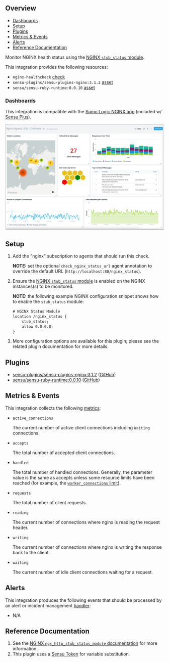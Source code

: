 ## Overview

<!-- Integration TOC (do not modify) -->
- [Dashboards](#dashboards)
- [Setup](#setup)
- [Plugins](#plugins)
- [Metrics & Events](#metrics--events)
- [Alerts](#alerts)
- [Reference Documentation](#reference-documentation)

<!-- Sensu Integration description; supports markdown -->

Monitor NGINX health status using the [NGINX `stub_status` module][nginx_stub_status].

<!-- Provide a high level overview of the integration contents (e.g. checks, filters, mutators, handlers, assets, etc) -->

This integration provides the following resources:

* `nginx-healthcheck` [check]
* `sensu-plugins/sensu-plugins-nginx:3.1.2` [asset]
* `sensu/sensu-ruby-runtime:0.0.10` [asset]

### Dashboards

<!-- List of supported dashboards w/ screenshots (supports png, jpeg, and gif images; relative paths only; e.g. `![](img/dashboard-1.png)` )-->

This integration is compatible with the [Sumo Logic NGINX app][sumologic-nginx-app] (included w/ [Sensu Plus][sensu-plus]).

![](img/nginx-ulm-overview.png)

## Setup

<!-- Sensu Integration setup instructions, including Sensu agent configuration and external component configuration -->
<!-- EXAMPLE: what configuration (if any) is required in a third-party service to enable monitoring? -->

1. Add the "nginx" subscription to agents that should run this check.

   **NOTE:** set the optional `check_nginx_status_url` agent annotation to override the default URL (`http://localhost:80/nginx_status`).

2. Ensure the [NGINX `stub_status` module][nginx_stub_status] is enabled on the NGINX instances(s) to be monitored.

   **NOTE:** the following example NGINX configuration snippet shows how to enable the `stub_status` module:

   ```
   # NGINX Status Module
   location /nginx_status {
       stub_status;
       allow 0.0.0.0;
   }
   ```

3. More configuration options are available for this plugin; please see the related plugin documentation for more details.

## Plugins

<!-- Links to any Sensu Integration dependencies (i.e. Sensu Plugins) -->

- [sensu-plugins/sensu-plugins-nginx:3.1.2][sensu-plugins-nginx-bonsai] ([GitHub][sensu-plugins-nginx-github])
- [sensu/sensu-ruby-runtime:0.0.10][sensu-ruby-runtime-github] ([GitHub][sensu-ruby-runtime-github])

## Metrics & Events

<!-- List of all metrics or events collected by this integration. -->

This integration collects the following [metrics]:

* `active_connections`

  The current number of active client connections including `Waiting` connections.

* `accepts`

  The total number of accepted client connections.

* `handled`

  The total number of handled connections.
  Generally, the parameter value is the same as accepts unless some resource limits have been reached (for example, the [`worker_connections` limit][worker_connections_limit]).

* `requests`

  The total number of client requests.

* `reading`

  The current number of connections where nginx is reading the request header.

* `writing`

  The current number of connections where nginx is writing the response back to the client.

* `waiting`

  The current number of idle client connections waiting for a request.

## Alerts

<!-- List of all alerts generated by this integration. -->

This integration produces the following events that should be processed by an alert or incident management [handler]:

* N/A

## Reference Documentation

<!-- Please provide links to any relevant reference documentation to help users learn more and/or troubleshoot this integration. -->

1. See the [NGINX `ngx_http_stub_status_module` documentation][nginx_stub_status] for more information.
1. This plugin uses a [Sensu Token][tokens] for variable substitution.

<!-- Links -->
[check]: https://docs.sensu.io/sensu-go/latest/observability-pipeline/observe-schedule/checks/
[asset]: https://docs.sensu.io/sensu-go/latest/plugins/assets/
[subscription]: https://docs.sensu.io/sensu-go/latest/observability-pipeline/observe-schedule/subscriptions/
[agents]: https://docs.sensu.io/sensu-go/latest/observability-pipeline/observe-schedule/agent/
[annotation]: https://docs.sensu.io/sensu-go/latest/observability-pipeline/observe-schedule/agent/#general-configuration-flags
[plugins]: https://docs.sensu.io/sensu-go/latest/plugins/
[metrics]: https://docs.sensu.io/sensu-go/latest/observability-pipeline/observe-schedule/metrics/
[handler]: https://docs.sensu.io/sensu-go/latest/observability-pipeline/observe-process/handlers/
[tokens]: https://docs.sensu.io/sensu-go/latest/observability-pipeline/observe-schedule/tokens/
[sumologic-nginx-app]: https://www.sumologic.com/application/nginx/
[sensu-plus]: https://sensu.io/features/analytics
[nginx_stub_status]: https://nginx.org/en/docs/http/ngx_http_stub_status_module.html
[sensu-plugins-nginx-bonsai]: https://bonsai.sensu.io/assets/sensu-plugins/sensu-plugins-nginx
[sensu-plugins-nginx-github]: https://github.com/sensu-plugins/sensu-plugins-nginx
[sensu-ruby-runtime-bonsai]: https://bonsai.sensu.io/assets/sensu/sensu-ruby-runtime
[sensu-ruby-runtime-github]: https://github.com/sensu/sensu-ruby-runtime
[worker_connections_limit]: https://nginx.org/en/docs/ngx_core_module.html#worker_connections